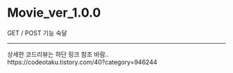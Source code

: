 # Movie_ver_1.0.0
GET / POST 기능 숙달
<hr/>
상세한 코드리뷰는 하단 링크 참조 바람..<br/>
https://codeotaku.tistory.com/40?category=946244
